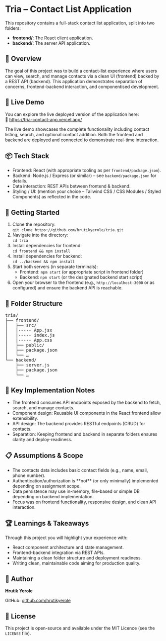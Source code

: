<div>

<h1>Tria – Contact List Application</h1>

<p>This repository contains a full-stack contact list application, split into two folders:</p>
<ul>
  <li><strong>frontend/</strong>: The React client application.</li>
  <li><strong>backend/</strong>: The server API application.</li>
</ul>

<h2>🎯 Overview</h2>
<p>The goal of this project was to build a contact-list experience where users can view, search, and manage contacts via a clean UI (frontend) backed by a REST API (backend). This application demonstrates separation of concerns, frontend-backend interaction, and componentised development.</p>

<h2>🚀 Live Demo</h2>
<p>
You can explore the live deployed version of the application here:<br>
🔗 <a href="https://tria-y9dq.vercel.app/" target="_blank">https://tria-contact-app.vercel.app/</a>
</p>
<p>
The live demo showcases the complete functionality including contact listing, search, and optional contact addition.
Both the frontend and backend are deployed and connected to demonstrate real-time interaction.
</p>

<h2>📦 Tech Stack</h2>
<ul>
  <li>Frontend: React (with appropriate tooling as per <code>frontend/package.json</code>).</li>
  <li>Backend: Node.js / Express (or similar) – see <code>backend/package.json</code> for details.</li>
  <li>Data interaction: REST APIs between frontend & backend.</li>
  <li>Styling / UI: (mention your choice – Tailwind CSS / CSS Modules / Styled Components) as reflected in the code.</li>
</ul>

<h2>🚀 Getting Started</h2>
<ol>
  <li>Clone the repository:<br>
  <code>git clone https://github.com/hrutikyerole/tria.git</code></li>
  <li>Navigate into the directory:<br>
  <code>cd tria</code></li>
  <li>Install dependencies for frontend:<br>
  <code>cd frontend && npm install</code></li>
  <li>Install dependencies for backend:<br>
  <code>cd ../backend && npm install</code></li>
  <li>Start both servers (in separate terminals):<br>
    <ul>
      <li>Frontend: <code>npm start</code> (or appropriate script in frontend folder)</li>
      <li>Backend: <code>npm start</code> (or the designated backend start script)</li>
    </ul>
  </li>
  <li>Open your browser to the frontend (e.g., <code>http://localhost:3000</code> or as configured) and ensure the backend API is reachable.</li>
</ol>

<h2>📁 Folder Structure</h2>
<pre>
tria/
├── frontend/
│   ├── src/
│   |----- App.jsx
│   |----- index.js
│   |----- App.css
│   ├── public/
│   ├── package.json
│   └── …
└── backend/
    ├── server.js
    ├── package.json
    └── …
</pre>

<h2>🧠 Key Implementation Notes</h2>
<ul>
  <li>The frontend consumes API endpoints exposed by the backend to fetch, search, and manage contacts.</li>
  <li>Component design: Reusable UI components in the React frontend allow extensibility.</li>
  <li>API design: The backend provides RESTful endpoints (CRUD) for contacts.</li>
  <li>Separation: Keeping frontend and backend in separate folders ensures clarity and deploy-readiness.</li>
</ul>

<h2>📋 Assumptions & Scope</h2>
<ul>
  <li>The contacts data includes basic contact fields (e.g., name, email, phone number).</li>
  <li>Authentication/authorization is **not** (or only minimally) implemented depending on assignment scope.</li>
  <li>Data persistence may use in-memory, file-based or simple DB depending on backend implementation.</li>
  <li>Focus was on frontend functionality, responsive design, and clean API interaction.</li>
</ul>

<h2>🏆 Learnings & Takeaways</h2>
<p>Through this project you will highlight your experience with:</p>
<ul>
  <li>React component architecture and state management.</li>
  <li>Frontend-backend integration via REST APIs.</li>
  <li>Maintaining a clean folder structure and deployment readiness.</li>
  <li>Writing clean, maintainable code aiming for production quality.</li>
</ul>

<h2>👤 Author</h2>
<p><strong>Hrutik Yerole</strong></p>
<p>GitHub: <a href="https://github.com/hrutikyerole">github.com/hrutikyerole</a></p>

<h2>📝 License</h2>
<p>This project is open-source and available under the MIT Licence (see the <code>LICENSE</code> file).</p>

</div>
